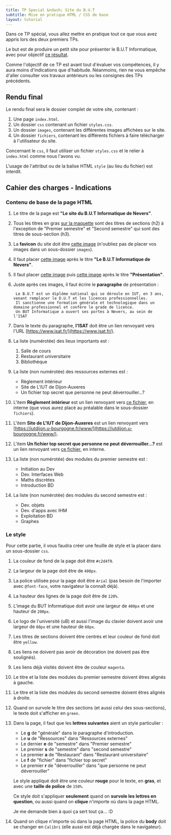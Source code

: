 ```yaml
---
title: TP Special &ndash; Site du B.U.T
subtitle: Mise en pratique HTML / CSS de base
layout: tutorial
---
```


Dans ce TP spécial, vous allez mettre en pratique tout ce que vous avez appris lors des deux premiers TPs.

Le but est de produire un petit site pour présenter le B.U.T Informatique, avec pour objectif [ce résultat]({{site.baseurl}}/assets/special/tp_spe_1/target_tp_special_1_but.png).

Comme l'objectif de ce TP est avant tout d'évaluer vos compétences, il y aura moins d'indications que d'habitude. Néanmoins, rien ne vous empêche d'aller consulter vos travaux antérieurs ou les consignes des TPs précédents.

## Rendu final 

Le rendu final sera le dossier complet de votre site, contenant :

1. Une page `index.html`.
2. Un dossier `css` contenant un fichier `styles.css`.
3. Un dossier `images`, contenant les différentes images affichées sur le site.
4. Un dossier `fichiers`, contenant les différents fichiers à faire télécharger à l'utilisateur du site.

Concernant le `css`, il faut utiliser un fichier `styles.css` et le relier à `index.html` comme nous l'avons vu.

L'usage de l'attribut ou de la balise HTML `style` (au lieu du fichier) est interdit.

## Cahier des charges - Indications

### Contenu de base de la page HTML

<div class="exercise">

1. Le titre de la page est **"Le site du B.U.T Informatique de Nevers"**.

2. Tous les titres en gras [sur la maquette]({{site.baseurl}}/assets/special/tp_spe_1/target_tp_special_1_but.png) sont des titres de sections (h2) 
à l'exception de "Premier semestre" et "Second semestre" qui sont des titres de sous-section (h3).

3. La **favicon** du site doit être [cette image]({{site.baseurl}}/assets/special/tp_spe_1/iut.jpg) (n'oubliez pas de placer vos images dans un sous-dossier `images`).

4. Il faut placer [cette image]({{site.baseurl}}/assets/special/tp_spe_1/logo_BUT.PNG) après le titre **"Le B.U.T Informatique de Nevers"**.

5. Il faut placer [cette image]({{site.baseurl}}/assets/special/tp_spe_1/univ.png) puis [cette image]({{site.baseurl}}/assets/special/tp_spe_1/keyboard.png) après le titre **"Présentation"**.

6. Juste après ces images, il faut écrire le **paragraphe** de présentation :

		Le B.U.T est un diplôme national qui se déroule en IUT, en 3 ans, venant remplacer le D.U.T et les licences professionnelles.
		Il sanctionne une formation générale et technologique dans un domaine professionnel et confère le grade de licence.
		Un BUT Informatique a ouvert ses portes à Nevers, au sein de l'ISAT
		
7. Dans le texte du paragraphe, **l'ISAT** doit être un lien renvoyant vers l'URL [https://www.isat.fr/](https://www.isat.fr/). 

8. La liste (numérotée) des lieux importants est :

    1. Salle de cours
    2. Restaurant universitaire
    3. Bibliothèque
	
9. La liste (non numérotée) des ressources externes est :

	* Règlement intérieur
	* Site de L'IUT de Dijon-Auxeres
	* Un fichier top secret que personne ne peut déverrouiller...?

10. L'item **Règlement intérieur** est un lien renvoyant vers [ce fichier]({{site.baseurl}}/assets/special/tp_spe_1/reglement.pdf), en interne (que vous aurez placé au préalable dans le sous-dossier `fichiers`).

11. L'item **Site de L'IUT de Dijon-Auxeres** est un lien renvoyant vers [https://iutdijon.u-bourgogne.fr/www/](https://iutdijon.u-bourgogne.fr/www/).

12. L'item **Un fichier top secret que personne ne peut déverrouiller...?** est un lien renvoyant vers [ce fichier]({{site.baseurl}}/assets/special/tp_spe_1/secret.zip), en interne.

13. La liste (non numérotée) des modules du premier semestre est :

    * Initiation au Dev
    * Dev. Interfaces Web
    * Maths discrètes
    * Introduction BD
	
14. La liste (non numérotée) des modules du second semestre est :

    * Dev. objets
    * Dev. d'apps avec IHM
    * Exploitation BD
    * Graphes
	
</div>

### Le style

<div class="exercise">

Pour cette partie, il vous faudra créer une feuille de style et la placer dans un sous-dossier `css`.

1. La couleur de fond de la page doit être `#c2d4f0`.

2. La largeur de la page doit être de `400px`.

3. La police utilisée pour la page doit être `Arial` (pas besoin de l'importer avec `@font-face`, votre navigateur la connaît déjà).

4. La hauteur des lignes de la page doit être de `120%`.

5. L'image du BUT Informatique doit avoir une largeur de `400px` et une hauteur de `200px`.

6. Le logo de l'université (uB) et aussi l'image du clavier doivent avoir une largeur de `80px` et une hauteur de `60px`.

7. Les titres de sections doivent être centrés et leur couleur de fond doit être `yellow`.

8. Les liens ne doivent pas avoir de décoration (ne doivent pas être soulignés).

9. Les liens déjà visités doivent être de couleur `magenta`.

10. Le titre et la liste des modules du premier semestre doivent êtres alignés à gauche.

11. Le titre et la liste des modules du second semestre doivent êtres alignés à droite.

12. Quand on survole le titre des sections (et aussi celui des sous-sections), le texte doit s'afficher en `green`.

13. Dans la page, il faut que les **lettres suivantes** aient un style particulier :

	* Le **g** de "générale" dans le paragraphe d'introduction.
	* Le **u** de "Ressources" dans "Ressources externes"
	* Le dernier **e** de "semestre" dans "Premier semestre"
	* Le premier **s** de "semestre" dans "second semestre"
	* Le premier **a** de "Restaurant" dans "Restaurant universitaire"
	* Le **f** de "fichier" dans "fichier top secret"
	* Le premier **r** de "déverrouiller" dans "que personne ne peut déverrouiller"
	
	Le style appliqué doit être une couleur **rouge** pour le texte, en **gras**, et avec une **taille de police** de `150%`.

	Ce style doit s'appliquer **seulement** quand on **survole les lettres en question**, ou aussi quand on **clique** n'importe où dans la page HTML.
	
	Je me demande bien à quoi ça sert tout ça... :D
	
14. Quand on clique n'importe où dans la page HTML, la police du **body** doit se changer en `Calibri` (elle aussi est déjà chargée dans le navigateur).
</div>





